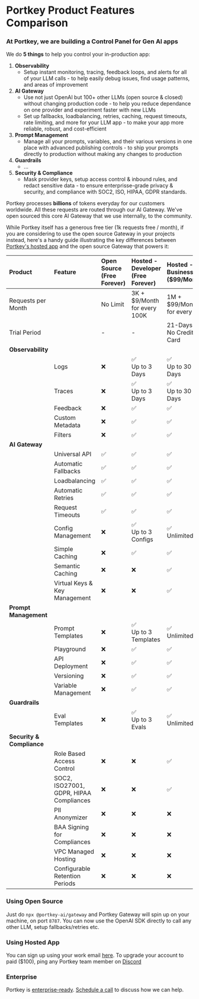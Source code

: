 # Portkey Product Features Comparison

### At Portkey, we are building a Control Panel for Gen AI apps

We do **5 things** to help you control your in-production app:
1. **Observability**
    * Setup instant monitoring, tracing, feedback loops, and alerts for all of your LLM calls - to help easily debug issues, find usage patterns, and areas of improvement
3. **AI Gateway**
    * Use not just OpenAI but 100+ other LLMs (open source & closed) without changing production code - to help you reduce dependance on one provider and experiment faster with new LLMs
    * Set up fallbacks, loadbalancing, retries, caching, request timeouts, rate limiting, and more for your LLM app - to make your app more reliable, robust, and cost-efficient
3. **Prompt Management**
    * Manage all your prompts, variables, and their various versions in one place with advanced publishing controls - to ship your prompts directly to production without making any changes to production
4. **Guardrails**
   * ...
5. **Security & Compliance**
   * Mask provider keys, setup access control & inbound rules, and redact sensitive data - to ensure enterprisse-grade privacy & security, and compliance with SOC2, ISO, HIPAA, GDPR standards.

Portkey processes **billions** of tokens everyday for our customers worldwide. All these requests are routed through our AI Gateway. We've open sourced this core AI Gateway that we use internally, to the community. 

While Portkey itself has a generous free tier (1k requests free / month), if you are considering to use the open source Gateway in your projects instead, here's a handy guide illustrating the key differences between [Portkey's hosted app](https://app.portkey.ai/) and the open source Gateway that powers it:

| Product | Feature | Open Source <br>(Free Forever) | Hosted - Developer<br>(Free Forever) | Hosted - Business<br>($99/Month) | Enterprise <br>(On-Prem) |
| :- | :- | :- | :- | :- | :- |
| Requests per Month |  | No Limit | 3K + $9/Month<br>for every 100K | 1M + $99/Month<br>for every 1M | Unlimited |
| Trial Period | | - | - | 21-Days<br>No Credit Card | 2-Months<br>Money Back | 
| **Observability** | | | |
| | Logs | ❌ | ✅ <br>Up to 3 Days | ✅ <br>Up to 30 Days | ✅ <br>Unlimited |
| | Traces | ❌ | ✅  <br>Up to 3 Days | ✅ <br>Up to 30 Days | ✅ <br>Unlimited |
| | Feedback | ❌ | ✅  | ✅ | ✅ |
| | Custom Metadata | ❌ | ✅  | ✅ | ✅ |
| | Filters | ❌ | ✅  | ✅ | ✅ |
| **AI Gateway** | | | |
| | Universal API | ✅ | ✅  | ✅ | ✅ |
| | Automatic Fallbacks | ✅ | ✅  | ✅ | ✅ |
| | Loadbalancing | ✅ | ✅  | ✅ | ✅ |
| | Automatic Retries | ✅ | ✅  | ✅ | ✅ |
| | Request Timeouts | ✅ | ✅  | ✅ | ✅ |
| | Config Management | ❌ | ✅ <br>Up to 3 Configs | ✅ <br>Unlimited | ✅ <br>Unlimited |
| | Simple Caching | ❌ | ✅ | ✅ | ✅ |
| | Semantic Caching | ❌ | ❌ | ✅ | ✅ |
| | Virtual Keys & Key Management | ❌ | ❌ | ✅ | ✅ |
| **Prompt Management** | | | |
| | Prompt Templates | ❌ | ✅ <br>Up to 3 Templates | ✅ <br>Unlimited | ✅ <br>Unlimited |
| | Playground | ❌ | ✅ | ✅ | ✅ |
| | API Deployment | ❌ | ✅ | ✅ | ✅ |
| | Versioning | ❌ | ✅ | ✅ | ✅ |
| | Variable Management | ❌ | ✅  | ✅ | ✅ |
| **Guardrails** | | | |
| | Eval Templates | ❌ | ✅ <br>Up to 3 Evals | ✅ <br> Unlimited | ✅ <br> Unlimited |
| **Security & Compliance** | | | |
| | Role Based<br>Access Control | ❌ | ❌ | ✅ | ✅ |
| | SOC2, ISO27001,<br>GDPR, HIPAA Compliances | ❌ | ❌ | ✅ | ✅ |
| | PII Anonymizer | ❌ | ❌ | ❌ | ✅ |
| | BAA Signing<br>for Compliances | ❌ | ❌ | ❌ | ✅ |
| | VPC Managed Hosting | ❌ | ❌ | ❌ | ✅ |
| | Configurable Retention<br>Periods | ❌ | ❌ | ❌ | ✅ |

### Using Open Source
Just do `npx @portkey-ai/gateway` and Portkey Gateway will spin up on your machine, on port `8787`. You can now use the OpenAI SDK directly to call any other LLM, setup fallbacks/retries etc.

### Using Hosted App
You can sign up using your work email [here](https://app.portkey.ai/). To upgrade your account to paid ($100), ping any Portkey team member on [Discord](https://portkey.ai/community)

### Enterprise
Portkey is [enterprise-ready](https://saasboomi.org/postman-postbot-gen-ai-case-study/). [Schedule a call](https://calendly.com/rohit-portkey/enterprise-demo) to discuss how we can help.
